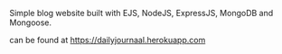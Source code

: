 Simple blog website built with EJS, NodeJS, ExpressJS, MongoDB and Mongoose.

can be found at https://dailyjournaal.herokuapp.com
